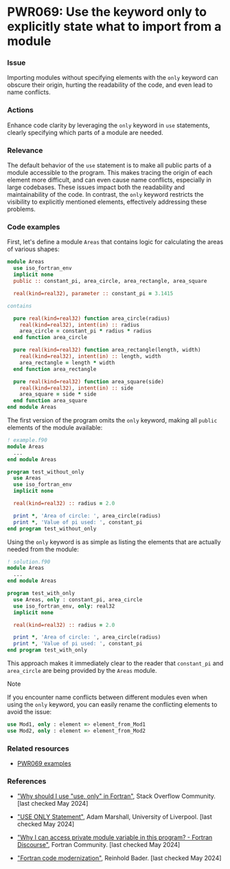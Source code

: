 # PWR069: Use the keyword only to explicitly state what to import from a module

### Issue

Importing modules without specifying elements with the `only` keyword can
obscure their origin, hurting the readability of the code, and even lead to
name conflicts.

### Actions

Enhance code clarity by leveraging the `only` keyword in `use` statements,
clearly specifying which parts of a module are needed.

### Relevance

The default behavior of the `use` statement is to make all public parts of a
module accessible to the program. This makes tracing the origin of each element
more difficult, and can even cause name conflicts, especially in large
codebases. These issues impact both the readability and maintainability of the
code. In contrast, the `only` keyword restricts the visibility to explicitly
mentioned elements, effectively addressing these problems.

### Code examples

First, let's define a module `Areas` that contains logic for calculating the
areas of various shapes:

```fortran
module Areas
  use iso_fortran_env
  implicit none
  public :: constant_pi, area_circle, area_rectangle, area_square

  real(kind=real32), parameter :: constant_pi = 3.1415

contains

  pure real(kind=real32) function area_circle(radius)
    real(kind=real32), intent(in) :: radius
    area_circle = constant_pi * radius * radius
  end function area_circle

  pure real(kind=real32) function area_rectangle(length, width)
    real(kind=real32), intent(in) :: length, width
    area_rectangle = length * width
  end function area_rectangle

  pure real(kind=real32) function area_square(side)
    real(kind=real32), intent(in) :: side
    area_square = side * side
  end function area_square
end module Areas
```

The first version of the program omits the `only` keyword, making all `public`
elements of the module available:

```fortran
! example.f90
module Areas
  ...
end module Areas

program test_without_only
  use Areas
  use iso_fortran_env
  implicit none

  real(kind=real32) :: radius = 2.0

  print *, 'Area of circle: ', area_circle(radius)
  print *, 'Value of pi used: ', constant_pi
end program test_without_only
```

Using the `only` keyword is as simple as listing the elements that are actually
needed from the module:

```fortran
! solution.f90
module Areas
  ...
end module Areas

program test_with_only
  use Areas, only : constant_pi, area_circle
  use iso_fortran_env, only: real32
  implicit none

  real(kind=real32) :: radius = 2.0

  print *, 'Area of circle: ', area_circle(radius)
  print *, 'Value of pi used: ', constant_pi
end program test_with_only
```

This approach makes it immediately clear to the reader that `constant_pi` and
`area_circle` are being provided by the `Areas` module.

> [!NOTE]
> If you encounter name conflicts between different modules even when using the
> `only` keyword, you can easily rename the conflicting elements to avoid the
> issue:
>
> ```fortran
> use Mod1, only : element => element_from_Mod1
> use Mod2, only : element => element_from_Mod2
> ```

### Related resources

- [PWR069 examples](https://github.com/codee-com/open-catalog/tree/main/Checks/PWR069/)

### References

- ["Why should I use "use, only" in
Fortran"](https://stackoverflow.com/questions/51686745/why-should-i-use-use-only-in-fortran),
Stack Overflow Community. [last checked May 2024]

- ["USE ONLY
Statement"](https://www4.cs.fau.de/Lehre/SS97/V_PPS/fortran/HTMLNotesnode156.html#UseStatement2),
Adam Marshall, University of Liverpool. [last checked May 2024]

- ["Why I can access private module variable in this program? - Fortran
Discourse"](https://fortran-lang.discourse.group/t/why-i-can-access-private-module-variable-in-this-program/5092),
Fortran Community. [last checked May 2024]

- ["Fortran code
modernization"](https://www.ugent.be/hpc/en/training/2018/modern_fortran_materials/modernfortran2018.pdf),
Reinhold Bader. [last checked May 2024]
